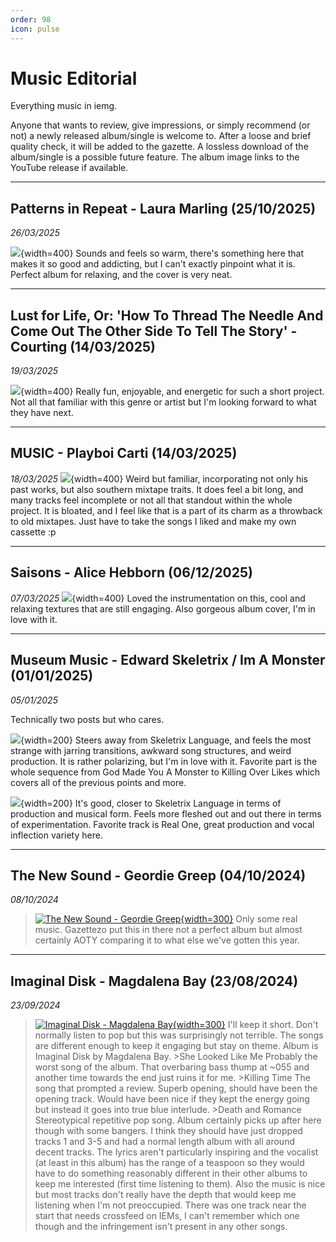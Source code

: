```yaml
---
order: 98
icon: pulse
---
```


# Music Editorial

Everything music in iemg. 

Anyone that wants to review, give impressions, or simply recommend (or not) a newly released album/single is welcome to. After a loose and brief quality check, it will be added to the gazette. A lossless download of the album/single is a possible future feature. The album image links to the YouTube release if available.


***
## Patterns in Repeat - Laura Marling (25/10/2025)

*26/03/2025*

![](https://m.media-amazon.com/images/I/91b3m2TRsoL.jpg){width=400}
Sounds and feels so warm, there's something here that makes it so good and addicting, but I can't exactly pinpoint what it is. Perfect album for relaxing, and the cover is very neat.

***
## Lust for Life, Or: 'How To Thread The Needle And Come Out The Other Side To Tell The Story' - Courting (14/03/2025)

*19/03/2025*

![](https://m.media-amazon.com/images/I/81+TsFMZSIL.jpg){width=400}
Really fun, enjoyable, and energetic for such a short project. Not all that familiar with this genre or artist but I'm looking forward to what they have next.


***
## MUSIC - Playboi Carti (14/03/2025)

*18/03/2025*
![](https://a1.mzstatic.com/r40/Music211/v4/03/24/10/03241047-f22d-7e64-3932-6df7550acc42/25UMGIM46212.rgb.jpg){width=400}
Weird but familiar, incorporating not only his past works, but also southern mixtape traits. It does feel a bit long, and many tracks feel incomplete or not all that standout within the whole project. It is bloated, and I feel like that is a part of its charm as a throwback to old mixtapes. Just have to take the songs I liked and make my own cassette :p


***
## Saisons - Alice Hebborn (06/12/2025)

*07/03/2025*
![](https://m.media-amazon.com/images/I/91bXZ9QouiL.jpg){width=400}
Loved the instrumentation on this, cool and relaxing textures that are still engaging. Also gorgeous album cover, I'm in love with it.



***
## Museum Music - Edward Skeletrix / Im A Monster (01/01/2025)

*05/01/2025*

Technically two posts but who cares.

![](https://cdn-images.dzcdn.net/images/cover/ac7aa23cb1372213511e504801160b07/1400x0-00000-100-0-0.jpg){width=200}
Steers away from Skeletrix Language, and feels the most strange with jarring transitions, awkward song structures, and weird production. It is rather polarizing, but I'm in love with it.
Favorite part is the whole sequence from God Made You A Monster to Killing Over Likes which covers all of the previous points and more.  

![](https://a1.mzstatic.com/r40/Music211/v4/1f/60/ae/1f60ae96-192d-a8b7-cebf-c998e14a9c86/artwork.jpg){width=200}
It's good, closer to Skeletrix Language in terms of production and musical form. Feels more fleshed out and out there in terms of experimentation. Favorite track is Real One, great production and vocal inflection variety here.



***
## The New Sound - Geordie Greep (04/10/2024)

*08/10/2024*
>[![The New Sound - Geordie Greep](https://m.media-amazon.com/images/I/81HVv+d8aqL.jpg){width=300}](https://youtube.com/playlist?list=OLAK5uy_ka7pk3b5LOC1BtPz6dBvRsOG806ohrAsQ&si=Kyw5WNOocnMefl9-)
>Only some real music. Gazettezo put this in there not a perfect album but almost certainly AOTY comparing it to what else we've gotten this year.

***
## Imaginal Disk - Magdalena Bay  (23/08/2024)

*23/09/2024*
>[![Imaginal Disk - Magdalena Bay](https://m.media-amazon.com/images/I/A16ANsQnMxL.jpg){width=300}](https://www.youtube.com/watch?v=OPe7tn_Hju4)
>I'll keep it short. Don't normally listen to pop but this was surprisingly not terrible. The songs are different enough to keep it engaging but stay on theme. 
>Album is Imaginal Disk by Magdalena Bay.
>\>She Looked Like Me
>Probably the worst song of the album. That overbaring bass thump at ~055 and another time towards the end just ruins it for me.
>\>Killing Time
>The song that prompted a review. Superb opening, should have been the opening track. Would have been nice if they kept the energy going but instead it goes into true blue interlude.
>\>Death and Romance
>Stereotypical repetitive pop song. Album certainly picks up after here though with some bangers.
>I think they should have just dropped tracks 1 and 3-5 and had a normal length album with all around decent tracks. The lyrics aren't particularly inspiring and the vocalist (at least in this album) has the range of a teaspoon so they would have to do something reasonably different in their other albums to keep me interested (first time listening to them). Also the music is nice but most tracks don't really have the depth that would keep me listening when I'm not preoccupied. There was one track near the start that needs crossfeed on IEMs, I can't remember which one though and the infringement isn't present in any other songs.
